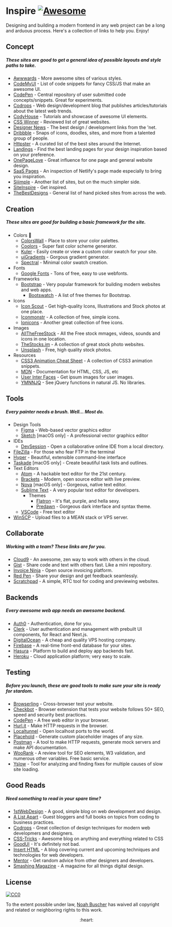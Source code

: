 Inspire [![Awesome](https://cdn.rawgit.com/sindresorhus/awesome/d7305f38d29fed78fa85652e3a63e154dd8e8829/media/badge.svg)](https://github.com/sindresorhus/awesome)
===

Designing and building a modern frontend in any web project can be a long and arduous process. Here's a collection of links to help you. Enjoy!

## Concept
##### These sites are good to get a general idea of possible layouts and style paths to take.

* [Awwwards](http://www.awwwards.com/) - More awesome sites of various styles.
* [CodeMyUI](https://codemyui.com/) - List of code snippets for fancy CSS/JS that make an awesome UI.
* [CodePen](http://codepen.io/) - Central repository of user submitted code concepts/snippets. Great for experiments.
* [Codrops](https://tympanus.net/codrops/) - Web design/development blog that publishes articles/tutorials about the latest web trends.
* [CodyHouse](https://codyhouse.co/) - Tutorials and showcase of awesome UI elements.
* [CSS Winner](http://www.csswinner.com/) - Reviewed list of great websites.
* [Designer News](https://www.designernews.co/) - The best design / development links from the 'net.
* [Dribbble](https://dribbble.com/) - Snaps of icons, doodles, sites, and more from a talented group of people.
* [Httpster](http://httpster.net/) - A curated list of the best sites around the Internet.
* [Landings](https://landings.dev/) - Find the best landing pages for your design inspiration based on your preference.
* [OnePageLove](https://onepagelove.com/) - Great influence for one page and general website design.
* [SaaS Pages](https://saaspages.xyz) - An inspection of Netlify's page made especially to bring you inspiration.
* [Siiimple](https://siiimple.com/) - Another list of sites, but on the much simpler side.
* [SiteInspire](http://www.siteinspire.com/) - Get inspired.
* [TheBestDesigns](https://www.thebestdesigns.com/) - General list of hand picked sites from across the web.

## Creation
##### These sites are good for building a basic framework for the site.

* Colors 🎨
  * [ColorsWall](https://colorswall.com/) - Place to store your color palettes.
  * [Coolors](https://coolors.co/) - Super fast color scheme generator.
  * [Kuler](https://color.adobe.com/) - Easily create or view a custom color swatch for your site.
  * [uiGradients](https://uigradients.com/) - Gorgous gradient generator.
  * [Spectral](http://jxnblk.com/Spectral/) - Minimal color swatch creation.
* Fonts
  * [Google Fonts](https://www.google.com/fonts) - Tons of free, easy to use webfonts.
* Frameworks
  * [Bootstrap](http://getbootstrap.com) - Very popular framework for building modern websites and web apps.
    * [Bootswatch](http://bootswatch.com) - A list of free themes for Bootstrap.
* Icons
  * [Icon Scout](https://iconscout.com) - Get high-quality Icons, Illustrations and Stock photos at one place.
  * [Iconmonstr](http://iconmonstr.com) - A collection of free, simple icons.
  * [Ionicons](http://ionicons.com) - Another great collection of free icons.
* Images
  * [AllTheFreeStock](http://allthefreestock.com/) - All the Free stock mmages, videos, sounds and icons in one location.
  * [TheStocks.im](http://thestocks.im) - A collection of great stock photo websites.
  * [Unsplash](https://unsplash.com) - Free, high quality stock photos.
* Resources
  * [CSS3 Animation Cheat Sheet](http://www.justinaguilar.com/animations/) - A collection of CSS3 animation snippets.
  * [MDN](https://developer.mozilla.org) - Documentation for HTML, CSS, JS, etc
  * [User Inter Faces](http://uifaces.com) - Get ipsum images for user images.
  * [YMNNJQ](http://youmightnotneedjquery.com) - See jQuery functions in natural JS. No libraries.

## Tools
##### Every painter needs a brush. Well... Most do.

* Design Tools
  * [Figma](https://figma.com) - Web-based vector graphics editor
  * [Sketch](https://sketchapp.com) [macOS only] - A professional vector graphics editor
* IDEs
  * [DevSession](https://devsession.js.org/) - Open a collaborative online IDE from a local directory.
* [FileZilla](https://filezilla-project.org) - For those who fear FTP in the terminal
* [Hyper](https://hyper.is) - Beautiful, extensible command-line interface
* [Taskade](https://www.taskade.com/) [macOS only] - Create beautiful task lists and outlines.
* Text Editors
  * [Atom](https://atom.io) - A hackable text editor for the 21st century.
  * [Brackets](http://brackets.io/) - Modern, open source editor with live preview.
  * [Nova](https://nova.app) [macOS only] - Gorgeous, native text editor.
  * [Sublime Text](https://www.sublimetext.com) - A very popular text editor for developers.
    * Themes
      * [Flatron](https://github.com/noahbuscher/Flatron) - It's flat, purple, and hella sexy.
      * [Predawn](https://github.com/jamiewilson/predawn) - Gorgeous dark interface and syntax theme.
  * [VSCode](https://code.visualstudio.com/) - Free text editor
* [WinSCP](http://winscp.net) - Upload files to a MEAN stack or VPS server.

## Collaborate
##### Working with a team? These links are for you.

* [Cloud9](https://c9.io) - An awesome, zen way to work with others in the cloud.
* [Gist](https://gist.github.com) - Share code and text with others fast. Like a mini repository.
* [Invoice Ninja](https://www.invoiceninja.com) - Open source invoicing platform.
* [Red Pen](https://redpen.io) - Share your design and get feedback seamlessly.
* [Scratchpad](http://scratchpad.io) - A simple, RTC tool for coding and previewing websites.

## Backends
##### Every awesome web app needs an awesome backend.

* [Auth0](https://auth0.com/) - Authentication, done for you.
* [Clerk](https://clerk.com/) - User authentication and management with prebuilt UI components, for React and Next.js.
* [DigitalOcean](https://www.digitalocean.com/) - A cheap and quality VPS hosting company.
* [Firebase](https://www.firebase.com) - A real-time front-end database for your sites.
* [Hasura](https://hasura.io) - Platform to build and deploy app backends fast.
* [Heroku](https://www.heroku.com) - Cloud application platform; very easy to scale.

## Testing
##### Before you launch, these are good tools to make sure your site is ready for stardom.

* [Browserling](https://www.browserling.com/) - Cross-browser test your website.
* [Checkbot](https://www.checkbot.io) - Browser extension that tests your website follows 50+ SEO, speed and security best practices.
* [CodePen](http://codepen.io) - A free web editor in your browser.
* [Hurl.it](https://www.hurl.it/) - Make HTTP requests in the browser.
* [Localtunnel](http://localtunnel.me) - Open localhost ports to the world.
* [Placehold](http://placehold.it) - Generate custom placeholder images of any size.
* [Postman](https://www.getpostman.com/) - A tool to make HTTP requests, generate mock servers and make API documentation.
* [WooRank](https://www.woorank.com/) - A review tool for SEO elements, W3 validation, and numerous other variables. Free basic service.
* [Yslow](http://yslow.org) - Tool for analyzing and finding fixes for multiple causes of slow site loading.

## Good Reads
##### Need something to read in your spare time?

* [1stWebDesign](http://www.1stwebdesigner.com/blog/) - A good, simple blog on web development and design.
* [A List Apart](http://alistapart.com) - Guest bloggers and full books on topics from coding to business practices.
* [Codrops](http://tympanus.net/codrops/) - Great collection of design techniques for modern web developmers and designers.
* [CSS-Tricks](https://css-tricks.com/) - Awesome blog on anything and everything related to CSS
* [GoodUI](http://goodui.org) - It's definitely not bad.
* [Insert HTML](http://www.inserthtml.com) - A blog covering current and upcoming techniques and technologies for web developers.
* [Mentor](http://www.mentor.so/) - Get random advice from other designers and developers.
* [Smashing Magazine](http://www.smashingmagazine.com) - A magazine for all things digital design.

## License

[![CC0](http://i.creativecommons.org/p/zero/1.0/88x31.png)](http://creativecommons.org/publicdomain/zero/1.0/)

To the extent possible under law, [Noah Buscher](http://noahbuscher.com) has waived all copyright and related or neighboring rights to this work.

<div align="center">:heart:</div>
